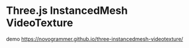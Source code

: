 # Three.js InstancedMesh VideoTexture

demo https://novogrammer.github.io/three-instancedmesh-videotexture/
